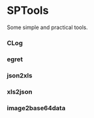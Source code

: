 # SPTools
Some simple and practical tools.

### CLog

### egret

### json2xls

### xls2json

### image2base64data
